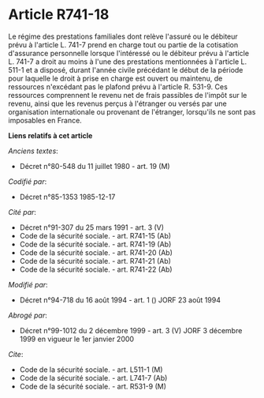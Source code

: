 # Article R741-18

Le régime des prestations familiales dont relève l'assuré ou le débiteur prévu à l'article L. 741-7 prend en charge tout ou
partie de la cotisation d'assurance personnelle lorsque l'intéressé ou le débiteur prévu à l'article L. 741-7 a droit au
moins à l'une des prestations mentionnées à l'article L. 511-1 et a disposé, durant l'année civile précédant le début de la
période pour laquelle le droit à prise en charge est ouvert ou maintenu, de ressources n'excédant pas le plafond prévu à
l'article R. 531-9. Ces ressources comprennent le revenu net de frais passibles de l'impôt sur le revenu, ainsi que les
revenus perçus à l'étranger ou versés par une organisation internationale ou provenant de l'étranger, lorsqu'ils ne sont pas
imposables en France.

**Liens relatifs à cet article**

_Anciens textes_:

  - Décret n°80-548 du 11 juillet 1980 - art. 19 (M)

_Codifié par_:

  - Décret n°85-1353 1985-12-17

_Cité par_:

  - Décret n°91-307 du 25 mars 1991 - art. 3 (V)
  - Code de la sécurité sociale. - art. R741-15 (Ab)
  - Code de la sécurité sociale. - art. R741-19 (Ab)
  - Code de la sécurité sociale. - art. R741-20 (Ab)
  - Code de la sécurité sociale. - art. R741-21 (Ab)
  - Code de la sécurité sociale. - art. R741-22 (Ab)

_Modifié par_:

  - Décret n°94-718 du 16 août 1994 - art. 1 () JORF 23 août 1994

_Abrogé par_:

  - Décret n°99-1012 du 2 décembre 1999 - art. 3 (V) JORF 3 décembre 1999 en vigueur le 1er janvier 2000

_Cite_:

  - Code de la sécurité sociale. - art. L511-1 (M)
  - Code de la sécurité sociale. - art. L741-7 (Ab)
  - Code de la sécurité sociale. - art. R531-9 (M)
